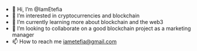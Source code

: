- 👋 Hi, I’m @IamEtefia
- 👀 I’m interested in cryptocurrencies and blockchain
- 🌱 I’m currently learning more about blockchain and the web3
- 💞️ I’m looking to collaborate on a good blockchain project as a marketing manager
- 📫 How to reach me iametefia@gmail.com

<!---
IamEtefia/IamEtefia is a ✨ special ✨ repository because its `README.md` (this file) appears on your GitHub profile.
You can click the Preview link to take a look at your changes.
--->
